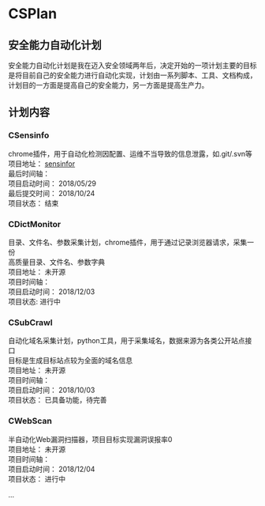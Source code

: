 # CSPlan

## 安全能力自动化计划
安全能力自动化计划是我在迈入安全领域两年后，决定开始的一项计划主要的目标是将目前自己的安全能力进行自动化实现，计划由一系列脚本、工具、文档构成，计划目的一方面是提高自己的安全能力，另一方面是提高生产力。


## 计划内容

### CSensinfo
chrome插件，用于自动化检测因配置、运维不当导致的信息泄露，如.git/.svn等  
项目地址： [sensinfor](https://github.com/donot-wong/sensinfor)  
最后时间轴：   
	项目启动时间： 2018/05/29  
	最后提交时间： 2018/10/24  
	项目状态： 结束  


### CDictMonitor
目录、文件名、参数采集计划，chrome插件，用于通过记录浏览器请求，采集一份   
高质量目录、文件名、参数字典  
项目地址： 未开源  
项目时间轴：  
	项目启动时间： 2018/12/03  
	项目状态:  进行中  


### CSubCrawl
自动化域名采集计划，python工具，用于采集域名，数据来源为各类公开站点接口  
目标是生成目标站点较为全面的域名信息  
项目地址： 未开源  
项目时间轴：  
	项目启动时间： 2018/10/03  
	项目状态： 已具备功能，待完善  


### CWebScan
半自动化Web漏洞扫描器，项目目标实现漏洞误报率0  
项目地址： 未开源  
项目时间轴：  
	项目启动时间： 2018/12/04  
	项目状态： 进行中  
 
... 
